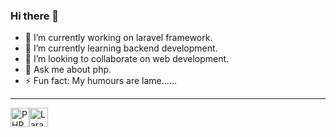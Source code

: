 ### Hi there 👋

- 🔭 I’m currently working on laravel framework.
- 🌱 I’m currently learning backend development.
- 👯 I’m looking to collaborate on web development.
- 💬 Ask me about php.
- ⚡ Fun fact: My humours are lame......
<hr>
<div style="display: flex">
<img src="https://www.php.net/images/logos/new-php-logo.svg" alt="PHP" width="auto" height="30">
<img src="https://upload.wikimedia.org/wikipedia/commons/thumb/9/9a/Laravel.svg/1200px-Laravel.svg.png" alt="Laravel" width="auto" height="30">
</div>
